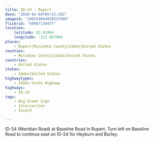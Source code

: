 ```yaml
---
title: ID-24 - Rupert
date: "2020-04-04T09:53:26Z"
imageid: "298154064938537560"
flickrid: "49967134477"
location:
    latitude: 42.61964
    longitude: -113.667904
places:
    - Rupert|Minidoka County|Idaho|United States
counties:
    - Minidoka County|Idaho|United States
countries:
    - United States
states:
    - Idaho|United States
highwaytypes:
    - Idaho State Highway
highways:
    - ID-24
tags:
    - Big Green Sign
    - Intersection
    - Shield

---
```

ID-24 (Meridian Road) at Baseline Road in Rupert.  Turn left on Baseline Road to continue east on ID-24 for Heyburn and Burley.